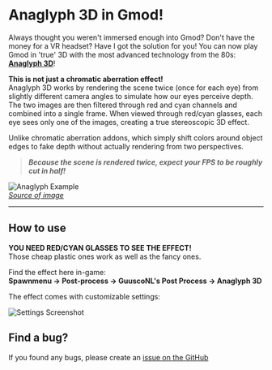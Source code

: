 # Anaglyph 3D in Gmod!

Always thought you weren't immersed enough into Gmod? Don't have the money for a VR headset? Have I got the solution for you! You can now play Gmod in 'true' 3D with the most advanced technology from the 80s: **[Anaglyph 3D](https://en.wikipedia.org/wiki/Anaglyph_3D)**!

**This is not just a chromatic aberration effect!**  
Anaglyph 3D works by rendering the scene twice (once for each eye) from slightly different camera angles to simulate how our eyes perceive depth. The two images are then filtered through red and cyan channels and combined into a single frame. When viewed through red/cyan glasses, each eye sees only one of the images, creating a true stereoscopic 3D effect.

Unlike chromatic aberration addons, which simply shift colors around object edges to fake depth without actually rendering from two perspectives.

> **_Because the scene is rendered twice, expect your FPS to be roughly cut in half!_**

![Anaglyph Example](https://i.imgur.com/wc6tjJm.jpeg)  
*[Source of image](https://www.dpreview.com/articles/3797744816/3d-video-primer-part-1)*

---

## How to use

**YOU NEED RED/CYAN GLASSES TO SEE THE EFFECT!**  
Those cheap plastic ones work as well as the fancy ones.

Find the effect here in-game:  
**Spawnmenu -> Post-process -> GuuscoNL's Post Process -> Anaglyph 3D**

The effect comes with customizable settings:

![Settings Screenshot](https://i.imgur.com/sW6Gdi8.png)

## Find a bug?

If you found any bugs, please create an [issue on the GitHub](https://github.com/GuuscoNL/gmod_anaglyph_3d/issues)
